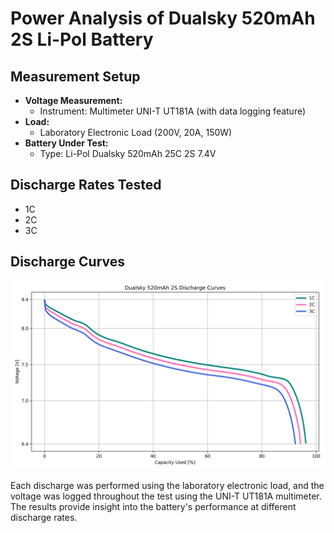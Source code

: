 # Power Analysis of Dualsky 520mAh 2S Li-Pol Battery

## Measurement Setup

- **Voltage Measurement:**
  - Instrument: Multimeter UNI-T UT181A (with data logging feature)
- **Load:**
  - Laboratory Electronic Load (200V, 20A, 150W)
- **Battery Under Test:**
  - Type: Li-Pol Dualsky 520mAh 25C 2S 7.4V

## Discharge Rates Tested

- 1C
- 2C
- 3C

## Discharge Curves

![Dualsky 520mAh 2S Discharge Curves](graphs/dualsky_520mah_discharge.png)

Each discharge was performed using the laboratory electronic load, and the voltage was logged throughout the test using the UNI-T UT181A multimeter. The results provide insight into the battery's performance at different discharge rates.
